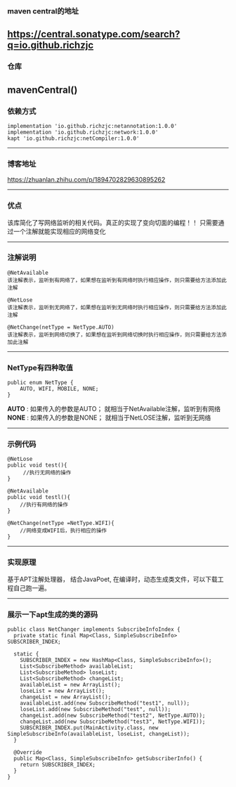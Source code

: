 ### maven central的地址
https://central.sonatype.com/search?q=io.github.richzjc
---
### 仓库
mavenCentral()
---
### 依赖方式 
```
implementation 'io.github.richzjc:netannotation:1.0.0'
implementation 'io.github.richzjc:network:1.0.0'
kapt 'io.github.richzjc:netCompiler:1.0.0'
```
---
### 博客地址
https://zhuanlan.zhihu.com/p/1894702829630895262

---
### 优点
该库简化了写网络监听的相关代码。真正的实现了变向切面的编程！！
只需要通过一个注解就能实现相应的网络变化

---
### 注解说明

```
@NetAvailable
该注解表示，监听到有网络了，如果想在监听到有网络时执行相应操作，则只需要给方法添加此注解

@NetLose
该注解表示，监听到无网络了，如果想在监听到无网络时执行相应操作，则只需要给方法添加此注解

@NetChange(netType = NetType.AUTO)
该注解表示，监听到网络切换了，如果想在监听到网络切换时执行相应操作，则只需要给方法添加此注解

```
---
### NetType有四种取值

```
public enum NetType {
    AUTO, WIFI, MOBILE, NONE;
}
```

**AUTO** : 如果传入的参数是AUTO； 就相当于NetAvailable注解，监听到有网络
**NONE** : 如果传入的参数是NONE； 就相当于NetLOSE注解，监听到无网络

---
### 示例代码
```
@NetLose
public void test(){
     //执行无网络的操作
}

@NetAvailable
public void testl(){
    //执行有网络的操作
}

@NetChange(netType =NetType.WIFI){
    //网络变成WIFI后，执行相应的操作
}
```

---
### 实现原理

基于APT注解处理器， 结合JavaPoet, 在编译时，动态生成类文件，可以下载工程自己跑一遍。

---
### 展示一下apt生成的类的源码
```
public class NetChanger implements SubscribeInfoIndex {
  private static final Map<Class, SimpleSubscribeInfo> SUBSCRIBER_INDEX;

  static {
    SUBSCRIBER_INDEX = new HashMap<Class, SimpleSubscribeInfo>();
    List<SubscribeMethod> availableList;
    List<SubscribeMethod> loseList;
    List<SubscribeMethod> changeList;
    availableList = new ArrayList();
    loseList = new ArrayList();
    changeList = new ArrayList();
    availableList.add(new SubscribeMethod("test1", null));
    loseList.add(new SubscribeMethod("test", null));
    changeList.add(new SubscribeMethod("test2", NetType.AUTO));
    changeList.add(new SubscribeMethod("test3", NetType.WIFI));
    SUBSCRIBER_INDEX.put(MainActivity.class, new SimpleSubscribeInfo(availableList, loseList, changeList));
  }

  @Override
  public Map<Class, SimpleSubscribeInfo> getSubscriberInfo() {
    return SUBSCRIBER_INDEX;
  }
}
```
